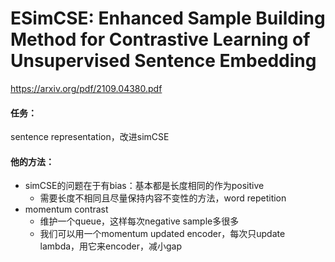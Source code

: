 # ESimCSE: Enhanced Sample Building Method for Contrastive Learning of Unsupervised Sentence Embedding

https://arxiv.org/pdf/2109.04380.pdf

#### 任务：

sentence representation，改进simCSE

#### 他的方法：

* simCSE的问题在于有bias：基本都是长度相同的作为positive
  * 需要长度不相同且尽量保持内容不变性的方法，word repetition
* momentum contrast
  * 维护一个queue，这样每次negative sample多很多
  * 我们可以用一个momentum updated encoder，每次只update lambda，用它来encoder，减小gap
